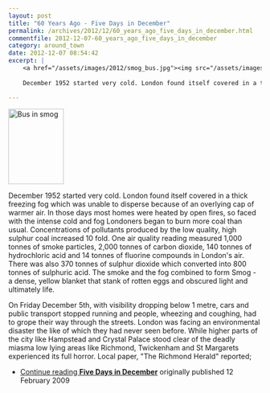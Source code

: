 ```yaml
---
layout: post
title: "60 Years Ago - Five Days in December"
permalink: /archives/2012/12/60_years_ago_five_days_in_december.html
commentfile: 2012-12-07-60_years_ago_five_days_in_december
category: around_town
date: 2012-12-07 08:54:42
excerpt: |
    <a href="/assets/images/2012/smog_bus.jpg"><img src="/assets/images/2012/smog_bus-thumb.jpg" width="110" height="150" alt="Bus in smog" class="photo right" /></a>
    
    December 1952 started very cold. London found itself covered in a thick freezing fog which was unable to disperse because of an overlying cap of warmer air. In those days most homes were heated by open fires, so faced with the intense cold and fog Londoners began to burn more coal than usual. Concentrations of pollutants produced by the low quality, high sulphur coal increased 10 fold. One air quality reading measured 1,000 tonnes of smoke particles, 2,000 tonnes of carbon dioxide, 140 tonnes of hydrochloric acid and 14 tonnes of fluorine compounds in London's air. There was also 370 tonnes of sulphur dioxide which converted into 800 tonnes of sulphuric acid. The smoke and the fog combined to form Smog - a dense, yellow blanket that stank of rotten eggs and obscured light and ultimately life.

---
```


<a href="/assets/images/2012/smog_bus.jpg"><img src="/assets/images/2012/smog_bus-thumb.jpg" width="110" height="150" alt="Bus in smog" class="photo right" /></a>

December 1952 started very cold. London found itself covered in a thick freezing fog which was unable to disperse because of an overlying cap of warmer air. In those days most homes were heated by open fires, so faced with the intense cold and fog Londoners began to burn more coal than usual. Concentrations of pollutants produced by the low quality, high sulphur coal increased 10 fold. One air quality reading measured 1,000 tonnes of smoke particles, 2,000 tonnes of carbon dioxide, 140 tonnes of hydrochloric acid and 14 tonnes of fluorine compounds in London's air. There was also 370 tonnes of sulphur dioxide which converted into 800 tonnes of sulphuric acid. The smoke and the fog combined to form Smog - a dense, yellow blanket that stank of rotten eggs and obscured light and ultimately life.

On Friday December 5th, with visibility dropping below 1 metre, cars and public transport stopped running and people, wheezing and coughing, had to grope their way through the streets. London was facing an environmental disaster the like of which they had never seen before. While higher parts of the city like Hampstead and Crystal Palace stood clear of the deadly miasma low lying areas like Richmond, Twickenham and St Margarets experienced its full horror. Local paper, "The Richmond Herald" reported;

-   [Continue reading **Five Days in December**](https://stmargarets.london/archives/2009/02/five_days_in_december.html) originally published 12 February 2009
